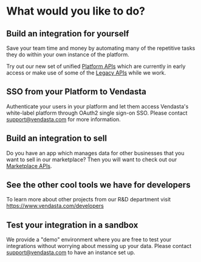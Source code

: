 # What would you like to do?

## Build an integration for yourself
Save your team time and money by automating many of the repetitive tasks they do within your own instance of the platform. 

Try out our new set of unified [Platform APIs](platform) which are currently in early access or make use of some of the [Legacy APIs](api/legacy) while we work.

## SSO from your Platform to Vendasta
Authenticate your users in your platform and let them access Vendasta's white-label platform through OAuth2 single sign-on SSO. 
Please contact support@vendasta.com for more information.

## Build an integration to sell
Do you have an app which manages data for other businesses that you want to sell in our marketplace? Then you will want to check out our [Marketplace APIs](https://developers.vendasta.com/vendors/getting-started).

## See the other cool tools we have for developers

To learn more about other projects from our R&D department visit https://www.vendasta.com/developers

## Test your integration in a sandbox
We provide a "demo" environment where you are free to test your integrations without worrying about messing up your data. Please contact support@vendasta.com to have an instance set up. 
